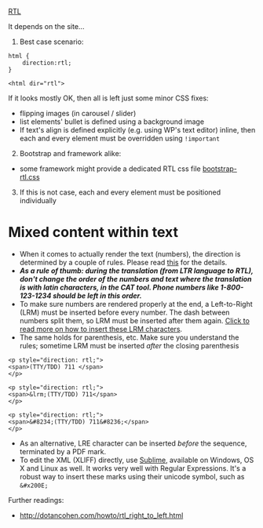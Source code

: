 [RTL ](rtl)

It depends on the site...

1. Best case scenario:

```
html {
    direction:rtl;
}
```


```
<html dir="rtl"> 
```


If it looks mostly OK, then all is left just some minor CSS fixes:
- flipping images (in carousel / slider)
- list elements' bullet is defined using a background image
- If text's align is defined explicitly (e.g. using WP's text editor) inline, then each and every element must be overridden using `!important`

2. Bootstrap and framework alike:
- some framework might provide a dedicated RTL css file [bootstrap-rtl.css](https://cdnjs.cloudflare.com/ajax/libs/bootstrap-rtl/3.2.0-rc2/css/bootstrap-rtl.css)


3. If this is not case, each and every element must be positioned individually


# Mixed content within text
- When it comes to actually render the text (numbers), the direction is determined by a couple of rules. Please read [this](http://dotancohen.com/howto/rtl_right_to_left.html) for the details.
- ***As a rule of thumb: during the translation (from LTR language to RTL), don't change the order of the numbers and text where the translation is with latin characters, in the CAT tool. Phone numbers like 1-800-123-1234 should be left in this order.***
- To make sure numbers are rendered properly at the end, a Left-to-Right (LRM) must be inserted before every number. The dash between numbers split them, so LRM must be inserted after them again. [Click to read more on how to insert these LRM characters](http://dotancohen.com/howto/rtl_right_to_left.html#InsertingNonprintingCharactersIntoText).
- The same holds for parenthesis, etc. Make sure you understand the rules; sometime LRM must be inserted _after_ the closing parenthesis

```
<p style="direction: rtl;">
<span>(TTY/TDD) 711 </span>
</p>
```

```
<p style="direction: rtl;">
<span>&lrm;(TTY/TDD) 711</span>
</p>
```

```
<p style="direction: rtl;">
<span>&#8234;(TTY/TDD) 711&#8236;</span>
</p>
```



- As an alternative, LRE character can be inserted _before_ the sequence, terminated by a PDF mark.
- To edit the XML (XLIFF) directly, use [Sublime](http://www.sublimetext.com/), available on Windows, OS X and Linux as well. It works very well with Regular Expressions. It's a robust way to insert these marks using their unicode symbol, such as `&#x200E;`

Further readings: 
- http://dotancohen.com/howto/rtl_right_to_left.html
